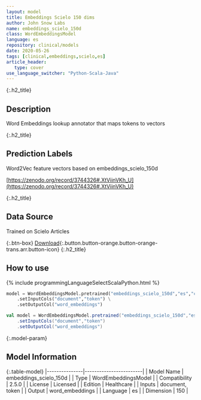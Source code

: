 ```yaml
---
layout: model
title: Embeddings Scielo 150 dims
author: John Snow Labs
name: embeddings_scielo_150d
class: WordEmbeddingsModel
language: es
repository: clinical/models
date: 2020-05-26
tags: [clinical,embeddings,scielo,es]
article_header:
   type: cover
use_language_switcher: "Python-Scala-Java"
---
```


{:.h2_title}
## Description
Word Embeddings lookup annotator that maps tokens to vectors  


{:.h2_title}
## Prediction Labels
Word2Vec feature vectors based on embeddings_scielo_150d

[https://zenodo.org/record/3744326#.XtViinVKh_U](https://zenodo.org/record/3744326#.XtViinVKh_U)

{:.h2_title}
## Data Source
Trained on Scielo Articles

{:.btn-box}
[Download](https://s3.amazonaws.com/auxdata.johnsnowlabs.com/clinical/models/embeddings_scielo_150d_es_2.5.0_2.4_1590467082526.zip){:.button.button-orange.button-orange-trans.arr.button-icon}
{:.h2_title}
## How to use 
<div class="tabs-box" markdown="1">

{% include programmingLanguageSelectScalaPython.html %}

```python
model = WordEmbeddingsModel.pretrained("embeddings_scielo_150d","es","clinical/models") \
	.setInputCols("document","token") \
	.setOutputCol("word_embeddings")
```

```scala
val model = WordEmbeddingsModel.pretrained("embeddings_scielo_150d","es","clinical/models")
	.setInputCols("document","token")
	.setOutputCol("word_embeddings")
```
</div>



{:.model-param}
## Model Information

{:.table-model}
|---------------|------------------------|
| Model Name    | embeddings_scielo_150d |
| Type          | WordEmbeddingsModel    |
| Compatibility | 2.5.0                  |
| License       | Licensed               |
| Edition       | Healthcare             |
| Inputs        | document, token        |
| Output        | word_embeddings        |
| Language      | es                     |
| Dimension     | 150                    |

